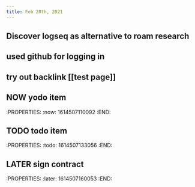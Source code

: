```yaml
---
title: Feb 28th, 2021
---
```


## Discover logseq as alternative to roam research
## used github for logging in
## try out backlink [[test page]]
##
## NOW yodo item
:PROPERTIES:
:now: 1614507110092
:END:
## TODO todo item
:PROPERTIES:
:todo: 1614507133056
:END:
## LATER sign contract
:PROPERTIES:
:later: 1614507160053
:END:
##
